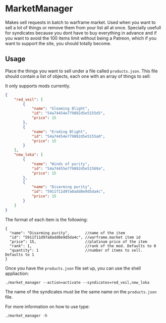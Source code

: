 # MarketManager

Makes sell requests in batch to warframe market. 
Used when you want to sell a lot of things or remove them from your list all at 
once. Specially usefull for syndicates because you dont have to buy everything 
in advance and if you want to avoid the 100 items limit without being a Patreon,
which if you want to support the site, you should totally become.

## Usage

Place the things you want to sell under a file called `products.json`. This file
should contain a list of objects, each one with an array of things to sell:

It only supports mods currently.

```json
{
    "red_veil": [
        {
            "name": "Gleaming Blight",
            "id": "54a74454e779892d5e5155d5",
            "price": 15
        },
        {
            "name": "Eroding Blight",
            "id": "54a74454e779892d5e5155a0",
            "price": 15
        }
    ],
    "new_loka": [
        {
            "name": "Winds of purity",
            "id": "54a74455e779892d5e51569a",
            "price": 15
        },
        {
            "name": "Disarming purity",
            "id": "5911f11d97a0add8e9d5da4c",
            "price": 15
        }
    ]
}
```

The format of each item is the following:

```
{
  "name": "Disarming purity",       //name of the item
  "id": "5911f11d97a0add8e9d5da4c", //warframe.market item id
  "price": 15,                      //platinum price of the item
  "rank": 1,                        //rank of the mod. Defaults to 0
  "quantity": 1                     //number of items to sell. Defaults to 1
}
```

Once you have the `products.json` file set up, you can use the shell appliaction:

```
./market_manager --action=activate --syndicates=red_veil,new_loka
```

The name of the syndicates must be the same name on the `products.json` file.

For more information on how to use type:

```
./market_manager -h
```

